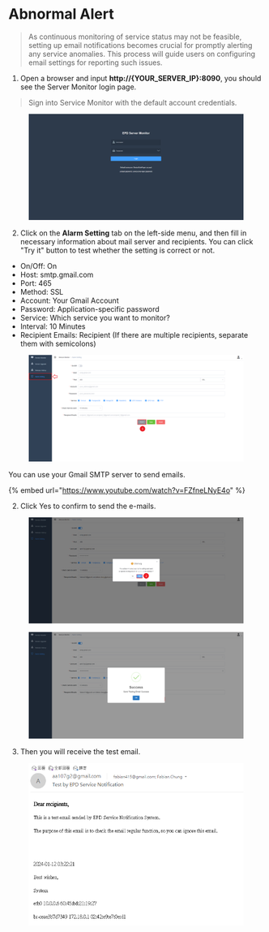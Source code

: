 # Abnormal Alert

> As continuous monitoring of service status may not be feasible, setting up email notifications becomes crucial for promptly alerting any service anomalies. This process will guide users on configuring email settings for reporting such issues.

1. Open a browser and input **http://{YOUR\_SERVER\_IP}:8090**, you should see the Server Monitor login page.

> Sign into Service Monitor with the default account credentials.

<figure><img src="../../../.gitbook/assets/image (184).png" alt=""><figcaption></figcaption></figure>

2. Click on the **Alarm Setting** tab on the left-side menu, and then fill in necessary information about mail server and recipients. You can click "Try it" button to test whether the setting is correct or not.

* On/Off: On
* Host: smtp.gmail.com
* Port: 465
* Method: SSL
* Account: Your Gmail Account
* Password: Application-specific password
* Service: Which service you want to monitor?&#x20;
* Interval: 10 Minutes&#x20;
* Recipient Emails: Recipient (If there are multiple recipients, separate them with semicolons) &#x20;

<figure><img src="../../../.gitbook/assets/image (165).png" alt=""><figcaption></figcaption></figure>

You can use your Gmail SMTP server to send emails.

{% embed url="https://www.youtube.com/watch?v=FZfneLNyE4o" %}

2. Click Yes to confirm to send the e-mails.

<figure><img src="../../../.gitbook/assets/image (166).png" alt=""><figcaption></figcaption></figure>

<figure><img src="../../../.gitbook/assets/image (167).png" alt=""><figcaption></figcaption></figure>

3. Then you will receive the test email.

<figure><img src="../../../.gitbook/assets/image (168).png" alt=""><figcaption></figcaption></figure>
